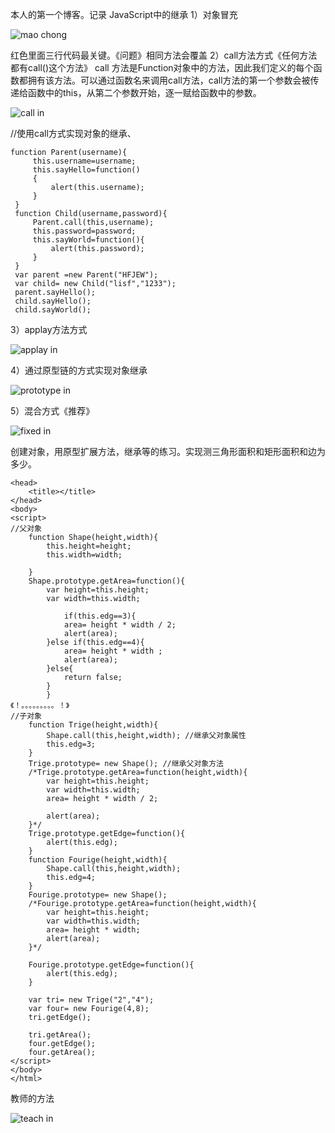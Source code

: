 本人的第一个博客。记录
JavaScript中的继承
1）对象冒充

![mao chong](http://ol5jsz3yf.bkt.clouddn.com/extendVir.png)

红色里面三行代码最关键。《问题》相同方法会覆盖
2）call方法方式《任何方法都有call()这个方法》
call 方法是Function对象中的方法，因此我们定义的每个函数都拥有该方法。可以通过函数名来调用call方法，call方法的第一个参数会被传递给函数中的this，从第二个参数开始，逐一赋给函数中的参数。

![call in](http://ol5jsz3yf.bkt.clouddn.com/extendCall.png)

//使用call方式实现对象的继承、
   ```      
  function Parent(username){
        this.username=username;
        this.sayHello=function()
        {
            alert(this.username);
        }
    }
    function Child(username,password){
        Parent.call(this,username);
        this.password=password;
        this.sayWorld=function(){
            alert(this.password);
        }
    }
    var parent =new Parent("HFJEW");
    var child= new Child("lisf","1233");
    parent.sayHello();
    child.sayHello();
    child.sayWorld();
```
3）applay方法方式

![applay in](http://ol5jsz3yf.bkt.clouddn.com/extendApply.png)

4）通过原型链的方式实现对象继承

![prototype in](http://ol5jsz3yf.bkt.clouddn.com/extendPrototype.png)

5）混合方式《推荐》

![fixed in](http://ol5jsz3yf.bkt.clouddn.com/extendFix.png)  

创建对象，用原型扩展方法，继承等的练习。实现测三角形面积和矩形面积和边为多少。
```
<head>
    <title></title>
</head>
<body>
<script>
//父对象
    function Shape(height,width){
        this.height=height;
        this.width=width;

    }
    Shape.prototype.getArea=function(){
        var height=this.height;
        var width=this.width;

            if(this.edg==3){
            area= height * width / 2;
            alert(area);
        }else if(this.edg==4){
            area= height * width ;
            alert(area);
        }else{
            return false;
        }
        }
《！。。。。。。。。。！》
//子对象
    function Trige(height,width){
        Shape.call(this,height,width); //继承父对象属性
        this.edg=3;
    }
    Trige.prototype= new Shape(); //继承父对象方法
    /*Trige.prototype.getArea=function(height,width){
        var height=this.height;
        var width=this.width;
        area= height * width / 2;

        alert(area);
    }*/
    Trige.prototype.getEdge=function(){
        alert(this.edg);
    }
    function Fourige(height,width){
        Shape.call(this,height,width);
        this.edg=4;
    }
    Fourige.prototype= new Shape();
    /*Fourige.prototype.getArea=function(height,width){
        var height=this.height;
        var width=this.width;
        area= height * width;
        alert(area);
    }*/

    Fourige.prototype.getEdge=function(){
        alert(this.edg);
    }

    var tri= new Trige("2","4");
    var four= new Fourige(4,8);
    tri.getEdge();

    tri.getArea();
    four.getEdge();
    four.getArea();
</script>
</body>
</html>
```

教师的方法

![teach in](http://ol5jsz3yf.bkt.clouddn.com/extendTeach.png)  

